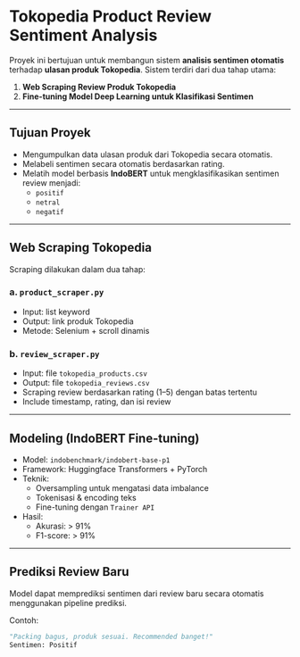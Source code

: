 # Tokopedia Product Review Sentiment Analysis

Proyek ini bertujuan untuk membangun sistem **analisis sentimen otomatis** terhadap **ulasan produk Tokopedia**. Sistem terdiri dari dua tahap utama:

1. **Web Scraping Review Produk Tokopedia**
2. **Fine-tuning Model Deep Learning untuk Klasifikasi Sentimen**

---

## Tujuan Proyek

- Mengumpulkan data ulasan produk dari Tokopedia secara otomatis.
- Melabeli sentimen secara otomatis berdasarkan rating.
- Melatih model berbasis **IndoBERT** untuk mengklasifikasikan sentimen review menjadi:
  - `positif`
  - `netral`
  - `negatif`

---

## Web Scraping Tokopedia

Scraping dilakukan dalam dua tahap:

### a. `product_scraper.py`
- Input: list keyword
- Output: link produk Tokopedia
- Metode: Selenium + scroll dinamis

### b. `review_scraper.py`
- Input: file `tokopedia_products.csv`
- Output: file `tokopedia_reviews.csv`
- Scraping review berdasarkan rating (1–5) dengan batas tertentu
- Include timestamp, rating, dan isi review

---

## Modeling (IndoBERT Fine-tuning)

- Model: `indobenchmark/indobert-base-p1`
- Framework: Huggingface Transformers + PyTorch
- Teknik:
  - Oversampling untuk mengatasi data imbalance
  - Tokenisasi & encoding teks
  - Fine-tuning dengan `Trainer API`
- Hasil:
  - Akurasi: > 91%
  - F1-score: > 91%

---

## Prediksi Review Baru

Model dapat memprediksi sentimen dari review baru secara otomatis menggunakan pipeline prediksi.

Contoh:
```python
"Packing bagus, produk sesuai. Recommended banget!"
Sentimen: Positif
```